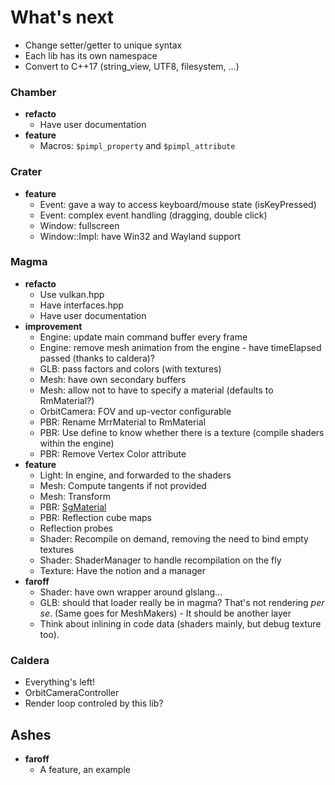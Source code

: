 # What's next

- Change setter/getter to unique syntax
- Each lib has its own namespace
- Convert to C++17 (string_view, UTF8, filesystem, ...)

### Chamber

- **refacto**
    - Have user documentation
- **feature**
    - Macros: `$pimpl_property` and `$pimpl_attribute`

### Crater

- **feature**
    - Event: gave a way to access keyboard/mouse state (isKeyPressed)
    - Event: complex event handling (dragging, double click)
    - Window: fullscreen
    - Window::Impl: have Win32 and Wayland support

### Magma

- **refacto**
    - Use vulkan.hpp 
    - Have interfaces.hpp
    - Have user documentation
- **improvement** 
    - Engine: update main command buffer every frame
    - Engine: remove mesh animation from the engine - have timeElapsed passed (thanks to caldera)?
    - GLB: pass factors and colors (with textures)
    - Mesh: have own secondary buffers
    - Mesh: allow not to have to specify a material (defaults to RmMaterial?)
    - OrbitCamera: FOV and up-vector configurable
    - PBR: Rename MrrMaterial to RmMaterial
    - PBR: Use define to know whether there is a texture (compile shaders within the engine)
    - PBR: Remove Vertex Color attribute
- **feature**
    - Light: In engine, and forwarded to the shaders
    - Mesh: Compute tangents if not provided
    - Mesh: Transform
    - PBR: [SgMaterial](https://github.com/KhronosGroup/glTF/tree/master/extensions/Khronos/KHR_materials_pbrSpecularGlossiness)
    - PBR: Reflection cube maps
    - Reflection probes
    - Shader: Recompile on demand, removing the need to bind empty textures
    - Shader: ShaderManager to handle recompilation on the fly
    - Texture: Have the notion and a manager
- **faroff**
    - Shader: have own wrapper around glslang...
    - GLB: should that loader really be in magma? That's not rendering *per se*. (Same goes for MeshMakers) - It should be another layer
    - Think about inlining in code data (shaders mainly, but debug texture too).

### Caldera

- Everything's left!
- OrbitCameraController
- Render loop controled by this lib?

## Ashes

- **faroff**
    - A feature, an example

